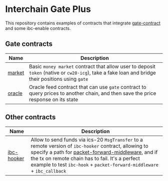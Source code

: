 # Interchain Gate Plus

This repository contains examples of contracts that integrate [gate-contract](https://github.com/BIG-Labs/gate-contract-core) and some ibc-enable contracts.

## Gate contracts

Name | Description
|-|-|
| [market](/contracts/market/) | Basic `money market` contract that allow user to deposit `token` (native or `cw20-icg`), take a fake loan and bridge their positions using `gate` |
| [oracle](/contracts/oracle/) | Oracle feed contract that can use `gate` contract to query prices to another chain, and then save the price response on its state |


## Other contracts

Name | Description
|-|-|
| [ibc-hooker](/contracts/ibc-hooker/) | Allow to send funds via ics-20 `MsgTransfer` to a remote version of `ibc-hooker` contract, allowing to specify a path for [packet-forward-middleware](https://github.com/strangelove-ventures/packet-forward-middleware), and if the tx on remote chain has to fail. It's a perfect example to test `ibc-hook` + `packet-forward-middleware` + `ibc_callback`



